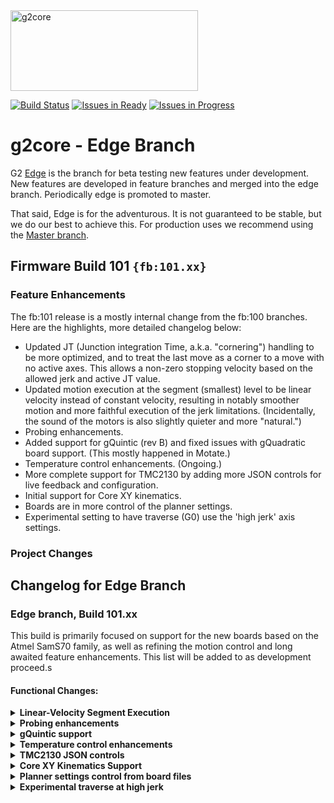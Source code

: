 <img src="https://raw.githubusercontent.com/wiki/synthetos/g2/images/g2core.png" width="300" height="129" alt="g2core">

[![Build Status](https://travis-ci.org/synthetos/g2.svg?branch=edge)](https://travis-ci.org/synthetos/g2) [![Issues in Ready](https://badge.waffle.io/synthetos/g2.svg?label=ready&title=Ready)](http://waffle.io/synthetos/g2) [![Issues in Progress](https://badge.waffle.io/synthetos/g2.svg?label=in%20progress&title=In%20Progress)](http://waffle.io/synthetos/g2)

# g2core - Edge Branch

G2 [Edge](https://github.com/synthetos/g2/tree/edge) is the branch for beta testing new features under development. New features are developed in feature branches and merged into the edge branch. Periodically edge is promoted to master.

That said, Edge is for the adventurous. It is not guaranteed to be stable, but we do our best to achieve this. For production uses we recommend using the [Master branch](https://github.com/synthetos/g2/tree/master).


## Firmware Build 101 `{fb:101.xx}`
### Feature Enhancements

The fb:101 release is a mostly internal change from the fb:100 branches. Here are the highlights, more detailed changelog below:
- Updated JT (Junction integration Time, a.k.a. "cornering") handling to be more optimized, and to treat the last move as a corner to a move with no active axes. This allows a non-zero stopping velocity based on the allowed jerk and active JT value.
- Updated motion execution at the segment (smallest) level to be linear velocity instead of constant velocity, resulting in notably smoother motion and more faithful execution of the jerk limitations. (Incidentally, the sound of the motors is also slightly quieter and more "natural.")
- Probing enhancements.
- Added support for gQuintic (rev B) and fixed issues with gQuadratic board support. (This mostly happened in Motate.)
- Temperature control enhancements. (Ongoing.)
- More complete support for TMC2130 by adding more JSON controls for live feedback and configuration.
- Initial support for Core XY kinematics.
- Boards are in more control of the planner settings.
- Experimental setting to have traverse (G0) use the 'high jerk' axis settings.

### Project Changes

## Changelog for Edge Branch

### Edge branch, Build 101.xx

This build is primarily focused on support for the new boards based on the Atmel SamS70 family, as well as refining the motion control and long awaited feature enhancements. This list will be added to as development proceed.s

#### Functional Changes:

<details><summary><strong>Linear-Velocity Segment Execution</strong></summary>

  - The overall motion is still jerk-controlled and the computation of motion remains largely the same (although slightly simplified). At the smallest level above raw steps (what we call "segments," which are nominally 0.25ms to 1ms in duration) we previously executed the steps at a constant velocity. We now execute them with a linear change from a start velocity to an end velocity. This results in smoother motion that is more faithful to the planned jerk constraints.
  - This changed the way the forward differences are used to compute the segment speeds as well. Previously, we were computing the curve at the midpoint (time-wise) of each segment in order to get the median velocity. Now that we want the start and end velocity of each segment we only compute the end (time-wise) of each segment, and use that again later as the start-point of the next segment.
</details>

<details><summary><strong>Probing enhancements</strong></summary>

  - Added `{"prbs":true}` to store the current position as if it were to position of a succesful probe.
  - Added `{"prbr":true}` to enable and `{"prbr":false}` to enable and disable (respectively) the JSON `{prb:{...}}` report after a probe.
</details>

<details><summary><strong>gQuintic support</strong></summary>

  - Support for the gQuintic rev B was added. Support for rev D will come shortly.
</details>

<details><summary><strong>Temperature control enhancements</strong></summary>

  - Added the following settings defines:
   - `HAS_TEMPERATURE_SENSOR_1`, `HAS_TEMPERATURE_SENSOR_2`, and `HAS_TEMPERATURE_SENSOR_3`
   - `EXTRUDER_1_OUTPUT_PIN`, `EXTRUDER_2_OUTPUT_PIN`, and `BED_OUTPUT_PIN`
   - Added `BED_OUTPUT_INIT` in order to control configuration of the Bed output pin settings.
     - Defaults to `{kNormal, fet_pin3_freq}`.
   - `EXTRUDER_1_FAN_PIN` for control of the temperature-enabled fan on extruder 1. (Only available on extruder 1 at the moment.)
  - (*Experimental*) Analog input is now interpreted through one of various `ADCCircuit` objects.
    - Three are provided currently: `ADCCircuitSimplePullup`, `ADCCircuitDifferentialPullup`, `ADCCircuitRawResistance`
    - `Thermistor` and `PT100` objects no longer take the pullup value in their constructor, but instead take a pointer to an `ADCCircuit` object.
  - `Thermistor` and `PT100` objects no longer assume an `ADCPin` is used, but now take the type that conforms to the `ADCPin` interface as a template argument.
  - **TODO:** Make more of these configurable at runtime. Separate the ADC input from the consumer, and allow other things than temperature to read it.
</details>

<details><summary><strong>TMC2130 JSON controls</strong></summary>

  - Added the following setting keys to the motors (`1` - `6`):
    - `ts`   - *(R)* get the value of the `TSTEP` register
    - `pth`  - *(R/W)* get/set the value of the `TPWMTHRS` register
    - `cth`  - *(R/W)* get/set the value of the `TCOOLTHRS` register
    - `hth`  - *(R/W)* get/set the value of the `THIGH` register
    - `sgt`  - *(R/W)* get/set the value of the `sgt` value of the `COOLCONF` register
    - `sgr`  - *(R)* get the `SG_RESULT` value of the `DRV_STATUS` register
    - `csa`  - *(R)* get the `CS_ACTUAL` value of the `DRV_STATUS` register
    - `sgs`  - *(R)* get the `stallGuard` value of the `DRV_STATUS` register
    - `tbl`  - *(R/W)* get/set the `TBL` value of the `CHOPCONF` register
    - `pgrd` - *(R/W)* get/set the `PWM_GRAD` value of the `PWMCONF` register
    - `pamp` - *(R/W)* get/set the `PWM_AMPL` value of the `PWMCONF` register
    - `hend` - *(R/W)* get/set the `HEND_OFFSET` value of the `CHOPCONF` register
    - `hsrt` - *(R/W)* get/set the `HSTRT/TFD012` value of the `CHOPCONF` register
    - `smin` - *(R/W)* get/set the `semin` value of the `COOLCONF` register
    - `smax` - *(R/W)* get/set the `semax` value of the `COOLCONF` register
    - `sup`  - *(R/W)* get/set the `seup` value of the `COOLCONF` register
    - `sdn`  - *(R/W)* get/set the `sedn` value of the `COOLCONF` register
  - Note that all gets retrieve the last cached value.
</details>

<details><summary><strong>Core XY Kinematics Support</strong></summary>

  - Enabled at compile-time by setting the `KINEMATICS` define to `KINE_CORE_XY`
    - The default (and only other valid value) for `KINEMATICS` is `KINE_CARTESIAN`
  - Note that the X and Y axes must have the same settings, or the behavior is undefined.
  - For the sake of motor mapping, the values `AXIS_COREXY_A` and `AXIS_COREXY_B` have been created.
  - Example usage:
  ```c++
  #define M1_MOTOR_MAP                AXIS_COREXY_A           // 1ma
  #define M2_MOTOR_MAP                AXIS_COREXY_B           // 2ma
  ```
</details>

<details><summary><strong>Planner settings control from board files</strong></summary>

  - The defines `PLANNER_BUFFER_POOL_SIZE` and `MIN_SEGMENT_MS` are now set in the `board/*/hardware.h` files.
  - `PLANNER_BUFFER_POOL_SIZE` sets the size of the planner buffer array.
    - Default value if not defined: `48`
  - `MIN_SEGMENT_MS` sets the minimum segment time (in milliseconds) and several other settings that are comuted based on it.
    - Default values if not defined: `0.75`
    - A few of the computed values are shown:
    ```c++
    #define NOM_SEGMENT_MS              ((float)MIN_SEGMENT_MS*2.0)        // nominal segment ms (at LEAST MIN_SEGMENT_MS * 2)
    #define MIN_BLOCK_MS                ((float)MIN_SEGMENT_MS*2.0)        // minimum block (whole move) milliseconds
    ```
</details>

<details><summary><strong>Experimental traverse at high jerk</strong></summary>

  - The new define `TRAVERSE_AT_HIGH_JERK` can be set to `true`, making traverse (`G0`) moves (including `E`-only moves in Marlin-flavored gcode mode) will use the jerk-high (`jh`) settings.
    - If set to `false` or undefined `G0` moves will continue to use the jerk-max (`jm`) settings that feed (`G1`) moves use.
</details>
